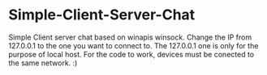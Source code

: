 # Simple-Client-Server-Chat
Simple Client server chat based on winapis winsock.
Change the IP from 127.0.0.1 to the one you want to connect to. The 127.0.0.1 one is only for the purpose of local host. For the code to work, devices must be conected to the same network.  :)
